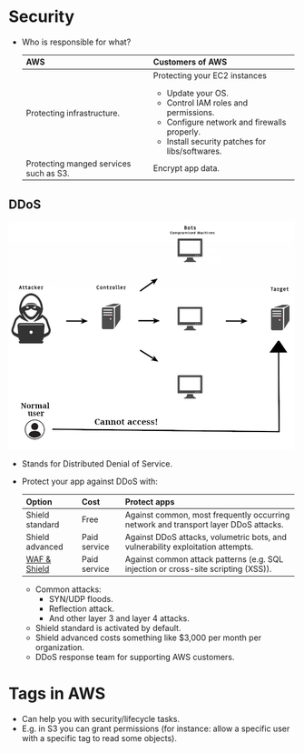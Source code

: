 # Security

- Who is responsible for what?
  <table>
    <thead>
      <tr>
        <th>AWS</th>
        <th>Customers of AWS</th>
      </tr>
    </thead>
    <tbody>
      <tr>
        <td>Protecting infrastructure.</td>
        <td>
          Protecting your EC2 instances
          <ul>
            <li>Update your OS.</li>
            <li>Control IAM roles and permissions.</li>
            <li>Configure network and firewalls properly.</li>
            <li>Install security patches for libs/softwares.</li>
          </ul>
        </td>
      </tr>
      <tr>
        <td>Protecting manged services such as S3.</td>
        <td>Encrypt app data.</td>
      </tr>
    </tbody>
  </table>

## DDoS

![DDoS attack overall mechanism and inner parts infographic](./ddos-attack.webp)

- Stands for Distributed Denial of Service.
- Protect your app against DDoS with:

  | Option                          | Cost         | Protect apps                                                                        |
  | ------------------------------- | ------------ | ----------------------------------------------------------------------------------- |
  | Shield standard                 | Free         | Against common, most frequently occurring network and transport layer DDoS attacks. |
  | Shield advanced                 | Paid service | Against DDoS attacks, volumetric bots, and vulnerability exploitation attempts.     |
  | [WAF & Shield](./WAF/README.md) | Paid service | Against common attack patterns (e.g. SQL injection or cross-site scripting (XSS)).  |

  - Common attacks:
    - SYN/UDP floods.
    - Reflection attack.
    - And other layer 3 and layer 4 attacks.
  - Shield standard is activated by default.
  - Shield advanced costs something like $3,000 per month per organization.
  - DDoS response team for supporting AWS customers.

# Tags in AWS

- Can help you with security/lifecycle tasks.
- E.g. in S3 you can grant permissions (for instance: allow a specific user with a specific tag to read some objects).
